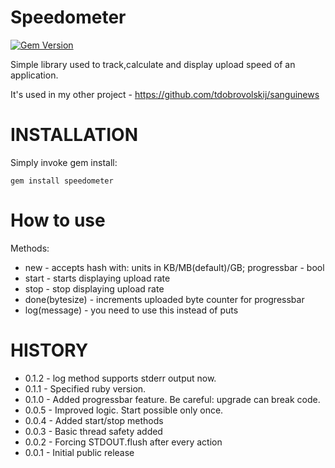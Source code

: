 Speedometer
===========
[![Gem Version](https://badge.fury.io/rb/speedometer.svg)](http://badge.fury.io/rb/speedometer)

Simple library used to track,calculate and display upload speed of an application.

It's used in my other project - https://github.com/tdobrovolskij/sanguinews

INSTALLATION
============
Simply invoke gem install:

    gem install speedometer

How to use
==========
Methods:
* new - accepts hash with: units in KB/MB(default)/GB; progressbar - bool
* start - starts displaying upload rate
* stop - stop displaying upload rate
* done(bytesize) - increments uploaded byte counter for progressbar
* log(message) - you need to use this instead of puts

HISTORY
=======
* 0.1.2 - log method supports stderr output now.
* 0.1.1 - Specified ruby version.
* 0.1.0 - Added progressbar feature. Be careful: upgrade can break code.
* 0.0.5 - Improved logic. Start possible only once.
* 0.0.4 - Added start/stop methods
* 0.0.3 - Basic thread safety added
* 0.0.2 - Forcing STDOUT.flush after every action
* 0.0.1 - Initial public release

